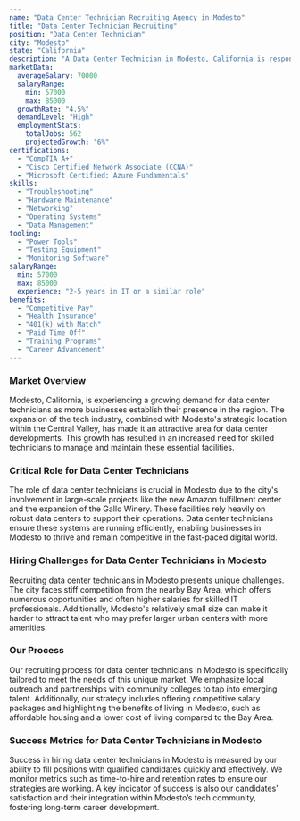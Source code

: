 ```yaml
---
name: "Data Center Technician Recruiting Agency in Modesto"
title: "Data Center Technician Recruiting"
position: "Data Center Technician"
city: "Modesto"
state: "California"
description: "A Data Center Technician in Modesto, California is responsible for the daily operations and maintenance of the data center, which includes managing servers, performing updates and patches, and ensuring the stability of the network infrastructure."
marketData:
  averageSalary: 70000
  salaryRange:
    min: 57000
    max: 85000
  growthRate: "4.5%"
  demandLevel: "High"
  employmentStats:
    totalJobs: 562
    projectedGrowth: "6%"
certifications:
  - "CompTIA A+"
  - "Cisco Certified Network Associate (CCNA)"
  - "Microsoft Certified: Azure Fundamentals"
skills:
  - "Troubleshooting"
  - "Hardware Maintenance"
  - "Networking"
  - "Operating Systems"
  - "Data Management"
tooling:
  - "Power Tools"
  - "Testing Equipment"
  - "Monitoring Software"
salaryRange:
  min: 57000
  max: 85000
  experience: "2-5 years in IT or a similar role"
benefits:
  - "Competitive Pay"
  - "Health Insurance"
  - "401(k) with Match"
  - "Paid Time Off"
  - "Training Programs"
  - "Career Advancement"
---
```


### Market Overview
Modesto, California, is experiencing a growing demand for data center technicians as more businesses establish their presence in the region. The expansion of the tech industry, combined with Modesto's strategic location within the Central Valley, has made it an attractive area for data center developments. This growth has resulted in an increased need for skilled technicians to manage and maintain these essential facilities.

### Critical Role for Data Center Technicians
The role of data center technicians is crucial in Modesto due to the city's involvement in large-scale projects like the new Amazon fulfillment center and the expansion of the Gallo Winery. These facilities rely heavily on robust data centers to support their operations. Data center technicians ensure these systems are running efficiently, enabling businesses in Modesto to thrive and remain competitive in the fast-paced digital world.

### Hiring Challenges for Data Center Technicians in Modesto
Recruiting data center technicians in Modesto presents unique challenges. The city faces stiff competition from the nearby Bay Area, which offers numerous opportunities and often higher salaries for skilled IT professionals. Additionally, Modesto's relatively small size can make it harder to attract talent who may prefer larger urban centers with more amenities.

### Our Process
Our recruiting process for data center technicians in Modesto is specifically tailored to meet the needs of this unique market. We emphasize local outreach and partnerships with community colleges to tap into emerging talent. Additionally, our strategy includes offering competitive salary packages and highlighting the benefits of living in Modesto, such as affordable housing and a lower cost of living compared to the Bay Area.

### Success Metrics for Data Center Technicians in Modesto
Success in hiring data center technicians in Modesto is measured by our ability to fill positions with qualified candidates quickly and effectively. We monitor metrics such as time-to-hire and retention rates to ensure our strategies are working. A key indicator of success is also our candidates' satisfaction and their integration within Modesto’s tech community, fostering long-term career development.